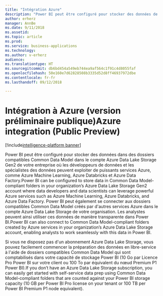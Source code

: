 ```yaml
---
title: "Intégration Azure"
description: "Power BI peut être configuré pour stocker des données de flux de données dans la solution Azure Data Lake Storage de votre organisation."
author: erherz
manager: AnnBe
ms.date: 9/11/2018
ms.assetid: 
ms.topic: article
ms.prod: 
ms.service: business-applications
ms.technology: 
ms.author: v-erherz
audience: 
ms.translationtype: HT
ms.sourcegitcommit: db6bd454a549eb744ea9af564c1f91c4d8055faf
ms.openlocfilehash: 50e160e7d62828508b3335d52d8ff46937972dbe
ms.contentlocale: fr-fr
ms.lasthandoff: 09/12/2018

---
```

# <a name="azure-integration-public-preview"></a><span data-ttu-id="de49b-103">Intégration à Azure (version préliminaire publique)</span><span class="sxs-lookup"><span data-stu-id="de49b-103">Azure integration (Public Preview)</span></span> 

[!include[intelligence-platform banner](../../includes/intelligence-platform.md)]


<span data-ttu-id="de49b-104">Power BI peut être configuré pour stocker des données dans des dossiers compatibles Common Data Model dans le compte Azure Data Lake Storage Gen2 de votre entreprise où les développeurs de données et les spécialistes des données peuvent exploiter de puissants services Azure, comme Azure Machine Learning, Azure Databricks et Azure Data Factory.</span><span class="sxs-lookup"><span data-stu-id="de49b-104">Power BI can be configured to store data in Common Data Model-compliant folders in your organization’s Azure Data Lake Storage Gen2 account where data developers and data scientists can leverage powerful Azure services such as Azure Machine Learning, Azure Databricks, and Azure Data Factory.</span></span> <span data-ttu-id="de49b-105">Power BI peut également se connecter aux dossiers compatibles Common Data Model créés par d'autres services Azure dans le compte Azure Data Lake Storage de votre organisation. Les analystes peuvent ainsi utiliser ces données de manière transparente dans Power BI.</span><span class="sxs-lookup"><span data-stu-id="de49b-105">Power BI can also connect to Common Data Model-compliant folders created by Azure services in your organization’s Azure Data Lake Storage account, enabling analysts to work seamlessly with this data in Power BI.</span></span>

<span data-ttu-id="de49b-106">Si vous ne disposez pas d'un abonnement Azure Data Lake Storage, vous pouvez facilement commencer la préparation des données en libre-service à l'aide de dossiers compatibles Common Data Model qui sont comptabilisés dans votre capacité de stockage Power BI (10 Go par Licence Pro Power BI sur votre client ou 100 To par équivalent du nœud Premium P1 Power BI).</span><span class="sxs-lookup"><span data-stu-id="de49b-106">If you don’t have an Azure Data Lake Storage subscription, you can easily get started with self-service data prep using Common Data Model-compliant folders that are counted against your Power BI storage capacity (10 GB per Power BI Pro license on your tenant or 100 TB per Power BI Premium P1 node equivalent).</span></span>




